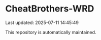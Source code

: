 # CheatBrothers-WRD

Last updated: 2025-07-11 14:45:49

This repository is automatically maintained.
